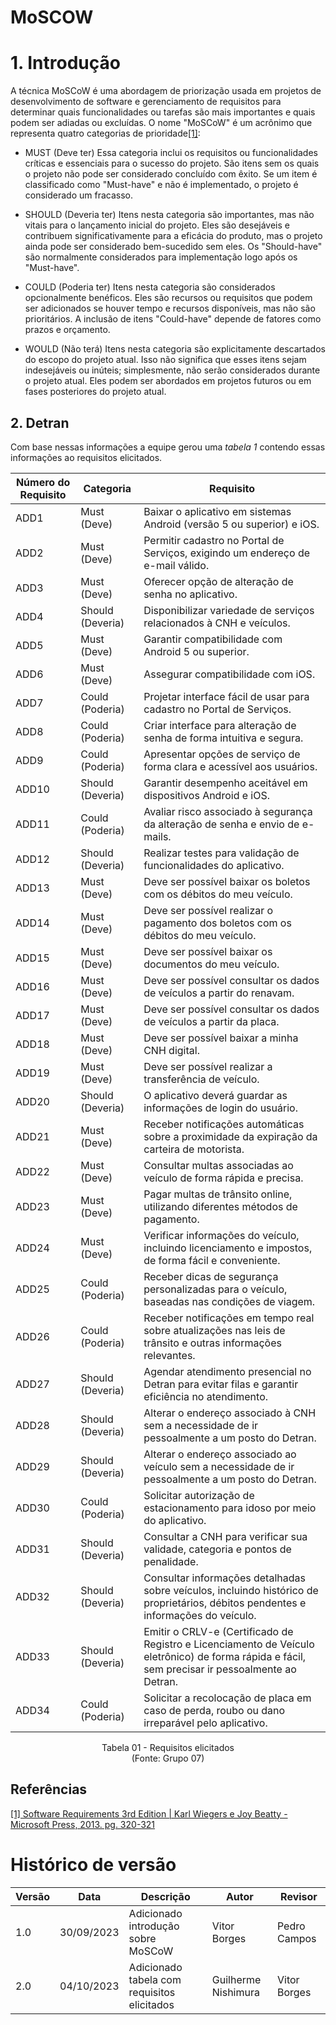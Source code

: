 # MoSCOW

# 1. Introdução
A técnica MoSCoW é uma abordagem de priorização usada em projetos de desenvolvimento de software e gerenciamento de requisitos para determinar quais funcionalidades ou tarefas são mais importantes e quais podem ser adiadas ou excluídas. O nome "MoSCoW" é um acrônimo que representa quatro categorias de prioridade<a id="TEC1" href="#QT1">[1]</a>:

* MUST (Deve ter)
Essa categoria inclui os requisitos ou funcionalidades críticas e essenciais para o sucesso do projeto. São itens sem os quais o projeto não pode ser considerado concluído com êxito. Se um item é classificado como "Must-have" e não é implementado, o projeto é considerado um fracasso.

* SHOULD (Deveria ter)
Itens nesta categoria são importantes, mas não vitais para o lançamento inicial do projeto. Eles são desejáveis e contribuem significativamente para a eficácia do produto, mas o projeto ainda pode ser considerado bem-sucedido sem eles. Os "Should-have" são normalmente considerados para implementação logo após os "Must-have".

* COULD (Poderia ter)
Itens nesta categoria são considerados opcionalmente benéficos. Eles são recursos ou requisitos que podem ser adicionados se houver tempo e recursos disponíveis, mas não são prioritários. A inclusão de itens "Could-have" depende de fatores como prazos e orçamento.

* WOULD (Não terá)
Itens nesta categoria são explicitamente descartados do escopo do projeto atual. Isso não significa que esses itens sejam indesejáveis ou inúteis; simplesmente, não serão considerados durante o projeto atual. Eles podem ser abordados em projetos futuros ou em fases posteriores do projeto atual.

## 2. Detran

Com base nessas informações a equipe gerou uma *tabela 1*  contendo essas informações ao requisitos elicitados.

| Número do Requisito | Categoria       | Requisito                                                                                   |
|---------------------|-----------------|----------------------------------------------------------------------------------------------|
| ADD1                | Must (Deve)     | Baixar o aplicativo em sistemas Android (versão 5 ou superior) e iOS.                        |
| ADD2                | Must (Deve)     | Permitir cadastro no Portal de Serviços, exigindo um endereço de e-mail válido.             |
| ADD3                | Must (Deve)     | Oferecer opção de alteração de senha no aplicativo.                                          |
| ADD4                | Should (Deveria)| Disponibilizar variedade de serviços relacionados à CNH e veículos.                            |
| ADD5                | Must (Deve)     | Garantir compatibilidade com Android 5 ou superior.                                           |
| ADD6                | Must (Deve)     | Assegurar compatibilidade com iOS.                                                            |
| ADD7                | Could (Poderia) | Projetar interface fácil de usar para cadastro no Portal de Serviços.                          |
| ADD8                | Could (Poderia) | Criar interface para alteração de senha de forma intuitiva e segura.                            |
| ADD9                | Could (Poderia) | Apresentar opções de serviço de forma clara e acessível aos usuários.                           |
| ADD10               | Should (Deveria)| Garantir desempenho aceitável em dispositivos Android e iOS.                                    |
| ADD11               | Could (Poderia) | Avaliar risco associado à segurança da alteração de senha e envio de e-mails.                  |
| ADD12               | Should (Deveria)| Realizar testes para validação de funcionalidades do aplicativo.                                  |
| ADD13               | Must (Deve)     | Deve ser possível baixar os boletos com os débitos do meu veículo.                              |
| ADD14               | Must (Deve)     | Deve ser possível realizar o pagamento dos boletos com os débitos do meu veículo.               |
| ADD15               | Must (Deve)     | Deve ser possível baixar os documentos do meu veículo.                                         |
| ADD16               | Must (Deve)     | Deve ser possível consultar os dados de veículos a partir do renavam.                            |
| ADD17               | Must (Deve)     | Deve ser possível consultar os dados de veículos a partir da placa.                               |
| ADD18               | Must (Deve)     | Deve ser possível baixar a minha CNH digital.                                                  |
| ADD19               | Must (Deve)     | Deve ser possível realizar a transferência de veículo.                                         |
| ADD20               | Should (Deveria)| O aplicativo deverá guardar as informações de login do usuário.                                   |
| ADD21               | Must (Deve)     | Receber notificações automáticas sobre a proximidade da expiração da carteira de motorista.     |
| ADD22               | Must (Deve)     | Consultar multas associadas ao veículo de forma rápida e precisa.                                 |
| ADD23               | Must (Deve)     | Pagar multas de trânsito online, utilizando diferentes métodos de pagamento.                     |
| ADD24               | Must (Deve)     | Verificar informações do veículo, incluindo licenciamento e impostos, de forma fácil e conveniente.|
| ADD25               | Could (Poderia) | Receber dicas de segurança personalizadas para o veículo, baseadas nas condições de viagem.       |
| ADD26               | Could (Poderia) | Receber notificações em tempo real sobre atualizações nas leis de trânsito e outras informações relevantes. |
| ADD27               | Should (Deveria)| Agendar atendimento presencial no Detran para evitar filas e garantir eficiência no atendimento. |
| ADD28               | Should (Deveria)| Alterar o endereço associado à CNH sem a necessidade de ir pessoalmente a um posto do Detran.      |
| ADD29               | Should (Deveria)| Alterar o endereço associado ao veículo sem a necessidade de ir pessoalmente a um posto do Detran. |
| ADD30               | Could (Poderia) | Solicitar autorização de estacionamento para idoso por meio do aplicativo.                         |
| ADD31               | Should (Deveria)| Consultar a CNH para verificar sua validade, categoria e pontos de penalidade.                     |
| ADD32               | Should (Deveria)| Consultar informações detalhadas sobre veículos, incluindo histórico de proprietários, débitos pendentes e informações do veículo. |
| ADD33               | Should (Deveria)| Emitir o CRLV-e (Certificado de Registro e Licenciamento de Veículo eletrônico) de forma rápida e fácil, sem precisar ir pessoalmente ao Detran. |
| ADD34               | Could (Poderia) | Solicitar a recolocação de placa em caso de perda, roubo ou dano irreparável pelo aplicativo.    |

<p align="center">
Tabela 01 - Requisitos elicitados <br>
(Fonte: Grupo 07)
</p>

## Referências
<a id="QT1" href="#anchor_1">[1] Software Requirements 3rd Edition | Karl Wiegers e Joy Beatty - Microsoft Press, 2013. pg. 320-321</a>

# Histórico de versão

| Versão | Data       | Descrição            | Autor              | Revisor             |
| ------ | ---------- | -------------------- | ------------------ | ------------------- |
| 1.0    | 30/09/2023 | Adicionado introdução sobre MoSCoW | Vitor Borges | Pedro Campos |
| 2.0    | 04/10/2023 | Adicionado tabela com requisitos elicitados | Guilherme Nishimura |Vitor Borges |
